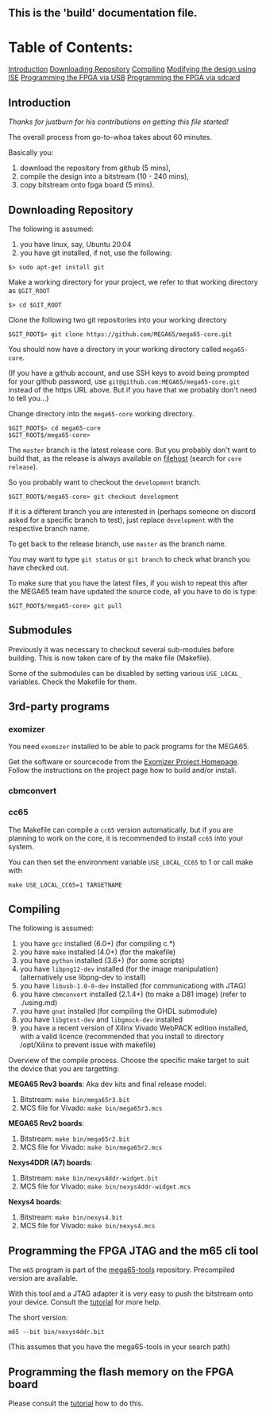 ## This is the 'build' documentation file.

# Table of Contents:

[Introduction](#introduction)
[Downloading Repository](#downloading-repository)
[Compiling](#compiling)
[Modifying the design using ISE](#modifying-the-design-using-ise)
[Programming the FPGA via USB](#programming-the-fpga-via-usb)
[Programming the FPGA via sdcard](#programming-the-fpga-via-sdcard)

## Introduction

*Thanks for justburn for his contributions on getting this file started!*

The overall process from go-to-whoa takes about 60 minutes.

Basically you:

1. download the repository from github (5 mins),
1. compile the design into a bitstream (10 - 240 mins),
1. copy bitstream onto fpga board (5 mins).

## Downloading Repository

The following is assumed:

1. you have linux, say, Ubuntu 20.04
1. you have git installed, if not, use the following:
```
$> sudo apt-get install git
```

Make a working directory for your project, we refer to that working directory as `$GIT_ROOT`
```
$> cd $GIT_ROOT
```
Clone the following two git repositories into your working directory
```
$GIT_ROOT$> git clone https://github.com/MEGA65/mega65-core.git
```
You should now have a directory in your working directory called `mega65-core`.

(If you have a github account, and use SSH keys to avoid being prompted for your github password, use `git@github.com:MEGA65/mega65-core.git` instead of the https URL above. But if you have that we probably don't need to tell you...)

Change directory into the `mega65-core` working directory.
```
$GIT_ROOT$> cd mega65-core
$GIT_ROOT$/mega65-core>
```

The `master` branch is the latest release core. But you probably don't want to
build that, as the release is always available on [filehost](https://files.mega65.org/) (search for `core release`).

So you probably want to checkout the `development` branch.
```
$GIT_ROOT$/mega65-core> git checkout development
```

If it is a different branch you are interested in (perhaps someone on discord asked for a specific branch to test), just replace `development` with the respective branch name.

To get back to the release branch, use `master` as the branch name.

You may want to type `git status` or `git branch` to check what branch you have checked out.

To make sure that you have the latest files, if you wish to repeat this after the MEGA65 team have updated the source code, all you have to do is type:
```
$GIT_ROOT$/mega65-core> git pull
```

## Submodules

Previously it was necessary to checkout several sub-modules before building. This is now taken care of by the make file (Makefile).

Some of the submodules can be disabled by setting various `USE_LOCAL_` variables. Check the Makefile for them.

## 3rd-party programs

### exomizer

You need `exomizer` installed to be able to pack programs for the
MEGA65.

Get the software or sourcecode from the
[Exomizer Project Homepage](https://bitbucket.org/magli143/exomizer/wiki/Home).
Follow the instructions on the project page how to build and/or install.

### cbmconvert



### cc65

The Makefile can compile a `cc65` version automatically, but if you are planning
to work on the core, it is recommended to install `cc65` into your system.

You can then set the environment variable `USE_LOCAL_CC65` to 1 or call make with
```
make USE_LOCAL_CC65=1 TARGETNAME
```

## Compiling

The following is assumed:

1. you have `gcc` installed (6.0+) (for compiling c.*)
1. you have `make` installed (4.0+) (for the makefile)
1. you have `python` installed (3.6+) (for some scripts)
1. you have `libpng12-dev` installed (for the image manipulation) (alternatively use libpng-dev to install)
1. you have `libusb-1.0-0-dev` installed (for communicationg with JTAG)
1. you have `cbmconvert` installed (2.1.4+) (to make a D81 image) (refer to ./using.md)
1. you have `gnat` installed (for compiling the GHDL submodule)
1. you have `libgtest-dev` and `libgmock-dev` installed
1. you have a recent version of Xilinx Vivado WebPACK edition installed, with a valid licence (recommended that you install to directory /opt/Xilinx to prevent issue with makefile)

Overview of the compile process. Choose the specific make target to suit the device that you are targetting:

__MEGA65 Rev3 boards__:
Aka dev kits and final release model:
1. Bitstream: `make bin/mega65r3.bit`
2. MCS file for Vivado: `make bin/mega65r3.mcs`

__MEGA65 Rev2 boards__:
1. Bitstream: `make bin/mega65r2.bit`
2. MCS file for Vivado: `make bin/mega65r2.mcs`

__Nexys4DDR (A7) boards__:
1. Bitstream: `make bin/nexys4ddr-widget.bit`
2. MCS file for Vivado: `make bin/nexys4ddr-widget.mcs`

__Nexys4 boards__:
1. Bitstream: `make bin/nexys4.bit`
2. MCS file for Vivado: `make bin/nexys4.mcs`

## Programming the FPGA JTAG and the m65 cli tool

The `m65` program is part of the
[mega65-tools](https://github.com/MEGA65/mega65-tools/)
repository. Precompiled version are available.

With this tool and a JTAG adapter it is very easy to push the bitstream onto your device. Consult the [tutorial](https://files.mega65.org?ar=280a57a6-fb84-40fc-96ac-6da603302aa7) for more help.

The short version:
```
m65 --bit bin/nexys4ddr.bit
```
(This assumes that you have the mega65-tools in your search path)

## Programming the flash memory on the FPGA board

Please consult the [tutorial](https://files.mega65.org?ar=280a57a6-fb84-40fc-96ac-6da603302aa7) how to do this.
